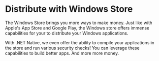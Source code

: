 # Distribute with Windows Store

The Windows Store brings you more ways to make money.  Just like with Apple's
App Store and Google Play, the Windows store offers immense capabilities for
your to distribute your Windows applications.

With .NET Native, we even offer the ability to compile your applications in the
store and run various security checks!  You can leverage these capabilities to
build better apps.  And more more money.
